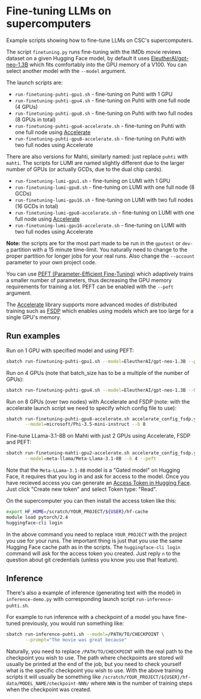 # Fine-tuning LLMs on supercomputers

Example scripts showing how to fine-tune LLMs on CSC's supercomputers.

The script `finetuning.py` runs fine-tuning with the IMDb movie
reviews dataset on a given Hugging Face model, by default it uses
[EleutherAI/gpt-neo-1.3B](https://huggingface.co/EleutherAI/gpt-neo-1.3B)
which fits comfortably into the GPU memory of a V100. You can select
another model with the `--model` argument.

The launch scripts are:

- `run-finetuning-puhti-gpu1.sh` - fine-tuning on Puhti with 1 GPU
- `run-finetuning-puhti-gpu4.sh` - fine-tuning on Puhti with one full node (4 GPUs)
- `run-finetuning-puhti-gpu8.sh` - fine-tuning on Puhti with two full nodes (8 GPUs in total)
- `run-finetuning-puhti-gpu4-accelerate.sh` - fine-tuning on Puhti with one full node using [Accelerate](https://huggingface.co/docs/transformers/accelerate)
- `run-finetuning-puhti-gpu8-accelerate.sh` - fine-tuning on Puhti with two full nodes using Accelerate

There are also versions for Mahti, similarly named: just replace
`puhti` with `mahti`. The scripts for LUMI are named slightly
different due to the larger number of GPUs (or actually GCDs, due to
the dual chip cards).

- `run-finetuning-lumi-gpu1.sh` - fine-tuning on LUMI with 1 GPU
- `run-finetuning-lumi-gpu8.sh` - fine-tuning on LUMI with one full node (8 GCDs)
- `run-finetuning-lumi-gpu16.sh` - fine-tuning on LUMI with two full nodes (16 GCDs in total)
- `run-finetuning-lumi-gpu8-accelerate.sh` - fine-tuning on LUMI with one full node using [Accelerate](https://huggingface.co/docs/transformers/accelerate)
- `run-finetuning-lumi-gpu16-accelerate.sh` - fine-tuning on LUMI with two full nodes using Accelerate

**Note:** the scripts are for the most part made to be run in the
`gputest` or `dev-g` partition with a 15 minute time-limit. You
naturally need to change to the proper partition for longer jobs for
your real runs. Also change the `--account` parameter to your own
project code.

You can use [PEFT (Parameter-Efficient
Fine-Tuning)](https://huggingface.co/docs/peft/index) which adaptively
trains a smaller number of parameters, thus decreasing the GPU memory
requirements for training a lot. PEFT can be enabled with the `--peft`
argument.

The [Accelerate](https://huggingface.co/docs/transformers/accelerate)
library supports more advanced modes of distributed training such as
[FSDP](https://pytorch.org/blog/introducing-pytorch-fully-sharded-data-parallel-api/)
which enables using models which are too large for a single GPU's
memory.

## Run examples

Run on 1 GPU with specified model and using PEFT:

```bash
sbatch run-finetuning-puhti-gpu1.sh --model=EleutherAI/gpt-neo-1.3B --peft
```

Run on 4 GPUs (note that batch_size has to be a multiple of the number of GPUs):
```bash
sbatch run-finetuning-puhti-gpu4.sh --model=EleutherAI/gpt-neo-1.3B --b 4
```

Run on 8 GPUs (over two nodes) with Accelerate and FSDP (note: with the accelerate launch script we need to specify which config file to use):

```bash
sbatch run-finetuning-puhti-gpu8-accelerate.sh accelerate_config_fsdp.yaml \
       --model=microsoft/Phi-3.5-mini-instruct --b 8
```

Fine-tune LLama-3.1-8B on Mahti with just 2 GPUs using Accelerate,
FSDP and PEFT:

```bash
sbatch run-finetuning-mahti-gpu2-accelerate.sh accelerate_config_fsdp.yaml \
       --model=meta-llama/Meta-Llama-3.1-8B --b 4 --peft
```

Note that the `Meta-LLama-3.1-8B` model is a "Gated model" on Hugging
Face, it requires that you log in and ask for access to the
model. Once you have recieved access you can generate an [Access Token
in Hugging Face](https://huggingface.co/settings/tokens). Just click
"Create new token" and select Token type: "Read".

On the supercomputer you can then install the access token like this:

```bash
export HF_HOME=/scratch/YOUR_PROJECT/${USER}/hf-cache
module load pytorch/2.4
huggingface-cli login
```

In the above command you need to replace `YOUR_PROJECT` with the
project you use for your runs. The important thing is just that you
use the same Hugging Face cache path as in the scripts. The
`huggingface-cli login` command will ask for the access token you
created. Just reply `n` to the question about git credentials (unless
you know you use that feature).


## Inference

There's also a example of inference (generating text with the model)
in `inference-demo.py` with corresponding launch script
`run-inference-puhti.sh`.

For example to run inference with a checkpoint of a model you have
fine-tuned previously, you would run something like:

```bash
sbatch run-inference-puhti.sh --model=/PATH/TO/CHECKPOINT \
       --prompt="The movie was great because"
```

Naturally, you need to replace `/PATH/TO/CHECKPOINT` with the real
path to the checkpoint you wish to use. The path where checkpoints are
stored will usually be printed at the end of the job, but you need to
check yourself what is the specific checkpoint you wish to use. With
the above training scripts it will usually be something like
`/scratch/YOUR_PROJECT/${USER}/hf-data/MODEL_NAME/checkpoint-NNN/`
where `NNN` is the number of training steps when the checkpoint was
created.
